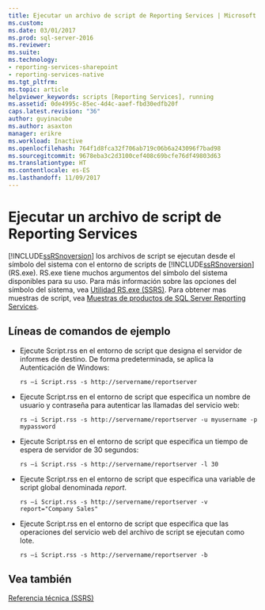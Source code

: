```yaml
---
title: Ejecutar un archivo de script de Reporting Services | Microsoft Docs
ms.custom: 
ms.date: 03/01/2017
ms.prod: sql-server-2016
ms.reviewer: 
ms.suite: 
ms.technology:
- reporting-services-sharepoint
- reporting-services-native
ms.tgt_pltfrm: 
ms.topic: article
helpviewer_keywords: scripts [Reporting Services], running
ms.assetid: 0de4995c-85ec-4d4c-aaef-fbd30edfb20f
caps.latest.revision: "36"
author: guyinacube
ms.author: asaxton
manager: erikre
ms.workload: Inactive
ms.openlocfilehash: 764f1d8fca32f706ab719c06b6a243096f7bad98
ms.sourcegitcommit: 9678eba3c2d3100cef408c69bcfe76df49803d63
ms.translationtype: HT
ms.contentlocale: es-ES
ms.lasthandoff: 11/09/2017
---
```

# <a name="run-a-reporting-services-script-file"></a>Ejecutar un archivo de script de Reporting Services
  [!INCLUDE[ssRSnoversion](../../includes/ssrsnoversion-md.md)] los archivos de script se ejecutan desde el símbolo del sistema con el entorno de scripts de [!INCLUDE[ssRSnoversion](../../includes/ssrsnoversion-md.md)] (RS.exe). RS.exe tiene muchos argumentos del símbolo del sistema disponibles para su uso. Para más información sobre las opciones del símbolo del sistema, vea [Utilidad RS.exe &#40;SSRS&#41;](../../reporting-services/tools/rs-exe-utility-ssrs.md). Para obtener mas muestras de script, vea [Muestras de productos de SQL Server Reporting Services](http://go.microsoft.com/fwlink/?LinkId=177889).  
  
## <a name="sample-command-lines"></a>Líneas de comandos de ejemplo  
  
-   Ejecute Script.rss en el entorno de script que designa el servidor de informes de destino. De forma predeterminada, se aplica la Autenticación de Windows:  
  
    ```  
    rs –i Script.rss -s http://servername/reportserver  
    ```  
  
-   Ejecute Script.rss en el entorno de script que especifica un nombre de usuario y contraseña para autenticar las llamadas del servicio web:  
  
    ```  
    rs –i Script.rss -s http://servername/reportserver -u myusername -p mypassword  
    ```  
  
-   Ejecute Script.rss en el entorno de script que especifica un tiempo de espera de servidor de 30 segundos:  
  
    ```  
    rs –i Script.rss -s http://servername/reportserver -l 30  
    ```  
  
-   Ejecute Script.rss en el entorno de script que especifica una variable de script global denominada *report*.  
  
    ```  
    rs –i Script.rss -s http://servername/reportserver -v report="Company Sales"  
    ```  
  
-   Ejecute Script.rss en el entorno de script que especifica que las operaciones del servicio web del archivo de script se ejecutan como lote.  
  
    ```  
    rs –i Script.rss -s http://servername/reportserver -b  
    ```  
  
## <a name="see-also"></a>Vea también  
 [Referencia técnica &#40;SSRS&#41;](../../reporting-services/technical-reference-ssrs.md)  
  
  
